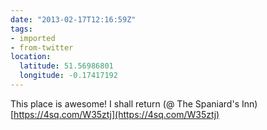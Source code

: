 ```yaml
---
date: "2013-02-17T12:16:59Z"
tags:
- imported
- from-twitter
location:
  latitude: 51.56986801
  longitude: -0.17417192
---
```

This place is awesome\! I shall return \(@ The Spaniard's Inn\) [https://4sq.com/W35ztj](https://4sq.com/W35ztj)
